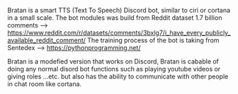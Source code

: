 Bratan is a smart TTS (Text To Speech) Discord bot, similar to ciri or cortana in a small scale. 
The bot modules was build from Reddit dataset 1.7 billion comments --> https://www.reddit.com/r/datasets/comments/3bxlg7/i_have_every_publicly_available_reddit_comment/ 
The training process of the bot is taking from Sentedex --> https://pythonprogramming.net/

Bratan is a modefied version that works on Discord, Bratan is cabable of doing any normal disord bot functions such as playing youtube videos or giving roles ...etc. 
but also has the ability to communicate with other people in chat room like cortana. 
